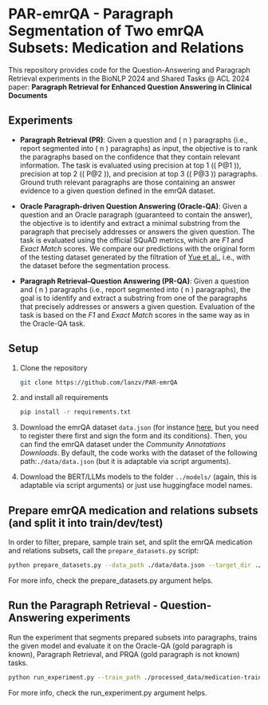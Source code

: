 # PAR-emrQA - Paragraph Segmentation of Two emrQA Subsets: Medication and Relations

This repository provides code for the Question-Answering and Paragraph Retrieval experiments in the BioNLP 2024 and Shared Tasks @ ACL 2024 paper: **Paragraph Retrieval for Enhanced Question Answering in Clinical Documents**

## Experiments

- **Paragraph Retrieval (PR)**: Given a question and \( n \) paragraphs (i.e., report segmented into \( n \) paragraphs) as input, the objective is to rank the paragraphs based on the confidence that they contain relevant information. The task is evaluated using precision at top 1 (\( P@1 \)), precision at top 2 (\( P@2 \)), and precision at top 3 (\( P@3 \)) paragraphs. Ground truth relevant paragraphs are those containing an answer evidence to a given question defined in the emrQA dataset.

- **Oracle Paragraph-driven Question Answering (Oracle-QA)**: Given a question and an Oracle paragraph (guaranteed to contain the answer), the objective is to identify and extract a minimal substring from the paragraph that precisely addresses or answers the given question. The task is evaluated using the official SQuAD metrics, which are *F1* and *Exact Match* scores. We compare our predictions with the original form of the testing dataset generated by the filtration of [Yue et al.](https://github.com/xiangyue9607/CliniRC?tab=readme-ov-file), i.e., with the dataset before the segmentation process.

- **Paragraph Retrieval–Question Answering (PR-QA)**: Given a question and \( n \) paragraphs (i.e., report segmented into \( n \) paragraphs), the goal is to identify and extract a substring from one of the paragraphs that precisely addresses or answers a given question. Evaluation of the task is based on the *F1* and *Exact Match* scores in the same way as in the Oracle-QA task.

## Setup
1. Clone the repository
    ```sh
    git clone https://github.com/lanzv/PAR-emrQA
    ```
2. and install all requirements
    ```sh
    pip install -r requirements.txt
    ```

3. Download the emrQA dataset ```data.json``` (for instance [here](https://portal.dbmi.hms.harvard.edu/projects/n2c2-nlp/), but you need to register there first and sign the form and its conditions). Then, you can find the emrQA dataset under the *Community Annotations Downloads*. By default, the code works with the dataset of the following path:```./data/data.json``` (but it is adaptable via script arguments).

4. Download the BERT/LLMs models to the folder ```../models/``` (again, this is adaptable via script arguments) or just use huggingface model names.


## Prepare emrQA medication and relations subsets (and split it into train/dev/test)
In order to filter, prepare, sample train set, and split the emrQA medication and relations subsets, call the ```prepare_datasets.py``` script:
```sh
python prepare_datasets.py --data_path ./data/data.json --target_dir ./processed_data --train_ratio 0.7 --dev_ratio 0.1 --topics medication relations --train_sample_ratios 0.2 0.05 --seed 54
```

For more info, check the prepare_datasets.py argument helps.



## Run the Paragraph Retrieval - Question-Answering experiments
Run the experiment that segments prepared subsets into paragraphs, trains the given model and evaluate it on the Oracle-QA (gold paragraph is known), Paragraph Retrieval, and PRQA (gold paragraph is not known) tasks.

```sh
python run_experiment.py --train_path ./processed_data/medication-train.json --dev_path ./processed_data/medication-dev.json --test_path ./processed_data/medication-test.json --dataset_title medication --model_name BERTbase --model_path ../models/BERTbase --ft 100 --epochs 3 --seed 54
```

For more info, check the run_experiment.py argument helps.
